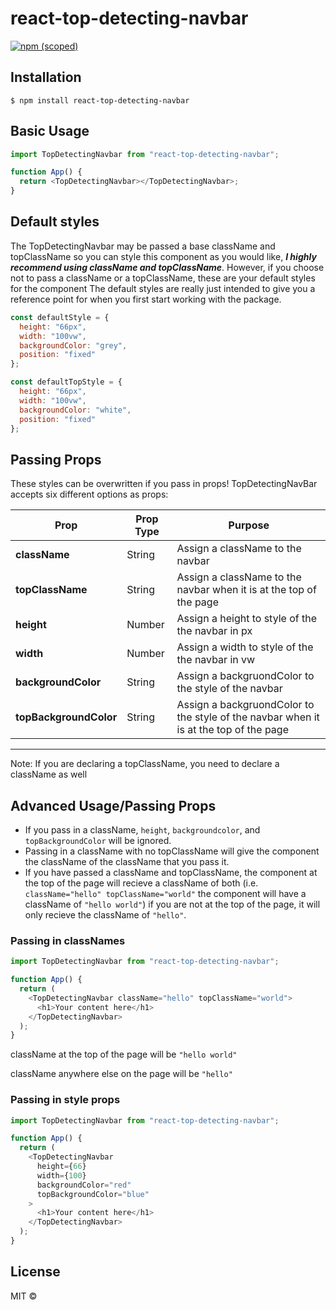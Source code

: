 # react-top-detecting-navbar

[![npm (scoped)](https://img.shields.io/npm/v/@dgillen27/react-top-detecting-navbars.svg)](https://github.com/dgillen27/react-top-detecting-navbar)

## Installation

```
$ npm install react-top-detecting-navbar
```

## Basic Usage

```js
import TopDetectingNavbar from "react-top-detecting-navbar";

function App() {
  return <TopDetectingNavbar></TopDetectingNavbar>;
}
```

## Default styles

The TopDetectingNavbar may be passed a base className and topClassName so you can style this component as you would like, **_I highly recommend using className and topClassName_**. However, if you choose not to pass a className or a topClassName, these are your default styles for the component The default styles are really just intended to give you a reference point for when you first start working with the package.

```js
const defaultStyle = {
  height: "66px",
  width: "100vw",
  backgroundColor: "grey",
  position: "fixed"
};

const defaultTopStyle = {
  height: "66px",
  width: "100vw",
  backgroundColor: "white",
  position: "fixed"
};
```

## Passing Props

These styles can be overwritten if you pass in props! TopDetectingNavBar accepts six different options as props:

| Prop                   | Prop Type | Purpose                                                                               |
| ---------------------- | --------- | ------------------------------------------------------------------------------------- |
| **className**          | String    | Assign a className to the navbar                                                      |
| **topClassName**       | String    | Assign a className to the navbar when it is at the top of the page                    |
| **height**             | Number    | Assign a height to style of the the navbar in px                                      |
| **width**              | Number    | Assign a width to style of the the navbar in vw                                       |
| **backgroundColor**    | String    | Assign a backgruondColor to the style of the navbar                                   |
| **topBackgroundColor** | String    | Assign a backgruondColor to the style of the navbar when it is at the top of the page |

---

Note: If you are declaring a topClassName, you need to declare a className as well

## Advanced Usage/Passing Props

- If you pass in a className, `height`, `backgroundcolor`, and `topBackgroundColor` will be ignored.
- Passing in a className with no topClassName will give the component the className of the className that you pass it.
- If you have passed a className and topClassName, the component at the top of the page will recieve a className of both (i.e. `className="hello" topClassName="world"` the component will have a className of `"hello world"`) if you are not at the top of the page, it will only recieve the className of `"hello"`.

### Passing in classNames

```js
import TopDetectingNavbar from "react-top-detecting-navbar";

function App() {
  return (
    <TopDetectingNavbar className="hello" topClassName="world">
      <h1>Your content here</h1>
    </TopDetectingNavbar>
  );
}
```

className at the top of the page will be `"hello world"`

className anywhere else on the page will be `"hello"`

### Passing in style props

```js
import TopDetectingNavbar from "react-top-detecting-navbar";

function App() {
  return (
    <TopDetectingNavbar
      height={66}
      width={100}
      backgroundColor="red"
      topBackgroundColor="blue"
    >
      <h1>Your content here</h1>
    </TopDetectingNavbar>
  );
}
```


## License

MIT © 